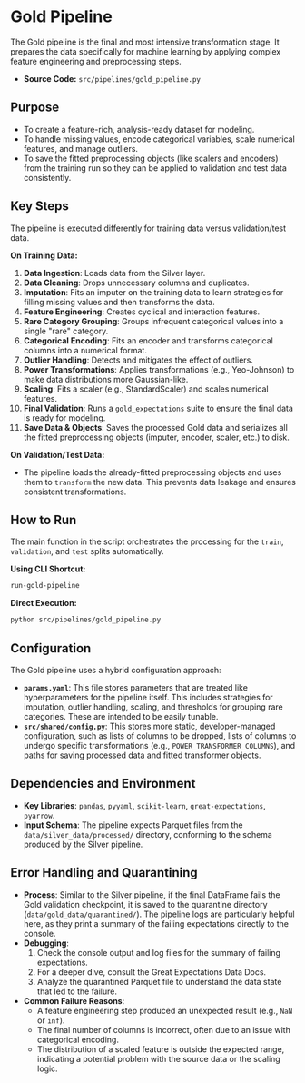 # Gold Pipeline

The Gold pipeline is the final and most intensive transformation stage. It prepares the data specifically for machine learning by applying complex feature engineering and preprocessing steps.

-   **Source Code:** `src/pipelines/gold_pipeline.py`

## Purpose

-   To create a feature-rich, analysis-ready dataset for modeling.
-   To handle missing values, encode categorical variables, scale numerical features, and manage outliers.
-   To save the fitted preprocessing objects (like scalers and encoders) from the training run so they can be applied to validation and test data consistently.

## Key Steps

The pipeline is executed differently for training data versus validation/test data.

**On Training Data:**
1.  **Data Ingestion**: Loads data from the Silver layer.
2.  **Data Cleaning**: Drops unnecessary columns and duplicates.
3.  **Imputation**: Fits an imputer on the training data to learn strategies for filling missing values and then transforms the data.
4.  **Feature Engineering**: Creates cyclical and interaction features.
5.  **Rare Category Grouping**: Groups infrequent categorical values into a single "rare" category.
6.  **Categorical Encoding**: Fits an encoder and transforms categorical columns into a numerical format.
7.  **Outlier Handling**: Detects and mitigates the effect of outliers.
8.  **Power Transformations**: Applies transformations (e.g., Yeo-Johnson) to make data distributions more Gaussian-like.
9.  **Scaling**: Fits a scaler (e.g., StandardScaler) and scales numerical features.
10. **Final Validation**: Runs a `gold_expectations` suite to ensure the final data is ready for modeling.
11. **Save Data & Objects**: Saves the processed Gold data and serializes all the fitted preprocessing objects (imputer, encoder, scaler, etc.) to disk.

**On Validation/Test Data:**
- The pipeline loads the already-fitted preprocessing objects and uses them to `transform` the new data. This prevents data leakage and ensures consistent transformations.

## How to Run

The main function in the script orchestrates the processing for the `train`, `validation`, and `test` splits automatically.

**Using CLI Shortcut:**

```bash
run-gold-pipeline
```

**Direct Execution:**

```bash
python src/pipelines/gold_pipeline.py
```

## Configuration

The Gold pipeline uses a hybrid configuration approach:

-   **`params.yaml`**: This file stores parameters that are treated like hyperparameters for the pipeline itself. This includes strategies for imputation, outlier handling, scaling, and thresholds for grouping rare categories. These are intended to be easily tunable.
-   **`src/shared/config.py`**: This stores more static, developer-managed configuration, such as lists of columns to be dropped, lists of columns to undergo specific transformations (e.g., `POWER_TRANSFORMER_COLUMNS`), and paths for saving processed data and fitted transformer objects.

## Dependencies and Environment

-   **Key Libraries**: `pandas`, `pyyaml`, `scikit-learn`, `great-expectations`, `pyarrow`.
-   **Input Schema**: The pipeline expects Parquet files from the `data/silver_data/processed/` directory, conforming to the schema produced by the Silver pipeline.

## Error Handling and Quarantining

-   **Process**: Similar to the Silver pipeline, if the final DataFrame fails the Gold validation checkpoint, it is saved to the quarantine directory (`data/gold_data/quarantined/`). The pipeline logs are particularly helpful here, as they print a summary of the failing expectations directly to the console.
-   **Debugging**:
    1.  Check the console output and log files for the summary of failing expectations.
    2.  For a deeper dive, consult the Great Expectations Data Docs.
    3.  Analyze the quarantined Parquet file to understand the data state that led to the failure.
-   **Common Failure Reasons**:
    -   A feature engineering step produced an unexpected result (e.g., `NaN` or `inf`).
    -   The final number of columns is incorrect, often due to an issue with categorical encoding.
    -   The distribution of a scaled feature is outside the expected range, indicating a potential problem with the source data or the scaling logic.
